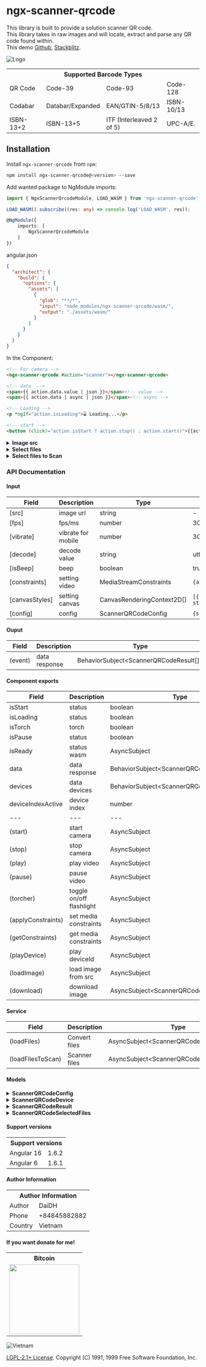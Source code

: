 # ngx-scanner-qrcode

This library is built to provide a solution scanner QR code.\
This library takes in raw images and will locate, extract and parse any QR code found within.\
This demo [Github](https://id1945.github.io/ngx-scanner-qrcode), [Stackblitz](https://stackblitz.com/edit/angular-ngx-scanner-qrcode).

![Logo](https://raw.githubusercontent.com/id1945/ngx-scanner-qrcode/master/ngx-scanner-qrcode.png)

<table>
  <tr>
    <th colspan="4">Supported Barcode Types</th>
  </tr>
  <tr>
    <td>QR Code</td>
    <td>Code-39</td>
    <td>Code-93</td>
    <td>Code-128</td>
  </tr>
  <tr>
    <td>Codabar</td>
    <td>Databar/Expanded</td>
    <td>EAN/GTIN-5/8/13</td>
    <td>ISBN-10/13</td>
  </tr>
  <tr>
    <td>ISBN-13+2</td>
    <td>ISBN-13+5</td>
    <td>ITF (Interleaved 2 of 5)</td>
    <td>UPC-A/E.</td>
  </tr>
</table>

## Installation

Install `ngx-scanner-qrcode` from `npm`:

```bash
npm install ngx-scanner-qrcode@<version> --save
```

Add wanted package to NgModule imports:
```typescript
import { NgxScannerQrcodeModule, LOAD_WASM } from 'ngx-scanner-qrcode';

LOAD_WASM().subscribe((res: any) => console.log('LOAD_WASM', res));

@NgModule({
    imports: [
        NgxScannerQrcodeModule
    ]
})
```

angular.json

```json
{
  "architect": {
    "build": {
      "options": {
        "assets": [
          {
            "glob": "**/*",
            "input": "node_modules/ngx-scanner-qrcode/wasm/",
            "output": "./assets/wasm/"
          }
        ]
      }
    }
  }
}
```

In the Component:

```html
<!-- For camera -->
<ngx-scanner-qrcode #action="scanner"></ngx-scanner-qrcode>

<!-- data  -->
<span>{{ action.data.value | json }}</span><!-- value -->
<span>{{ action.data | async | json }}</span><!-- async -->

<!-- Loading -->
<p *ngIf="action.isLoading">⌛ Loading...</p>

<!-- start -->
<button (click)="action.isStart ? action.stop() : action.start()">{{action.isStart ? 'Stop' : 'Start'}}</button>
```

<details><summary><b>Image src</b></summary>

```html
<!-- For image src -->
<ngx-scanner-qrcode #action="scanner" [src]="'https://domain.com/test.png'"></ngx-scanner-qrcode>

<span>{{ action.data.value | json }}</span><!-- value -->
<span>{{ action.data | async | json }}</span><!-- async -->
```

</details>

<details><summary><b>Select files</b></summary>

```html
<!-- For select files -->
<input #file type="file" (change)="onSelects(file.files)" [multiple]="'multiple'" [accept]="'.jpg, .png, .gif, .jpeg'"/>

<div *ngFor="let item of qrCodeResult">
  <ngx-scanner-qrcode #actionFile="scanner" [src]="item.url" [config]="config"></ngx-scanner-qrcode>
  <p>{{ actionFile.data.value | json }}</p><!-- value -->
  <p>{{ actionFile.data | async | json }}</p><!-- async -->
</div>
```

```typescript
import { Component } from '@angular/core';
import { NgxScannerQrcodeService, ScannerQRCodeSelectedFiles } from 'ngx-scanner-qrcode';

@Component({
  selector: 'app-root',
  templateUrl: './app.component.html',
  styleUrls: ['./app.component.css']
})
export class AppComponent {
  public qrCodeResult: ScannerQRCodeSelectedFiles[] = [];

  public config: ScannerQRCodeConfig = {
    constraints: { 
      video: {
        width: window.innerWidth
      }
    } 
  };

  constructor(private qrcode: NgxScannerQrcodeService) { }

  public onSelects(files: any) {
    this.qrcode.loadFiles(files).subscribe((res: ScannerQRCodeSelectedFiles[]) => {
      this.qrCodeResult = res;
    });
  }
}
```

</details>

<details><summary><b>Select files to Scan</b></summary>

```html
<!-- For select files -->
<input #file type="file" (change)="onSelects(file.files)" [multiple]="'multiple'" [accept]="'.jpg, .png, .gif, .jpeg'"/>

<div *ngFor="let item of qrCodeResult">
  <img [src]="item.url | safe: 'url'" [alt]="item.name" style="max-width: 100%"><!-- Need bypassSecurityTrustUrl -->
  <p>{{ item.data | json }}</p>
</div>
```

```typescript
import { Component } from '@angular/core';
import { NgxScannerQrcodeService, ScannerQRCodeSelectedFiles } from 'ngx-scanner-qrcode';

@Component({
  selector: 'app-root',
  templateUrl: './app.component.html',
  styleUrls: ['./app.component.css']
})
export class AppComponent {
  public qrCodeResult: ScannerQRCodeSelectedFiles[] = [];

  public config: ScannerQRCodeConfig = {
    constraints: { 
      video: {
        width: window.innerWidth
      }
    } 
  };

  constructor(private qrcode: NgxScannerQrcodeService) { }

  public onSelects(files: any) {
    this.qrcode.loadFilesToScan(files).subscribe((res: ScannerQRCodeSelectedFiles[]) => {
      this.qrCodeResult = res;
    });
  }
}
```

</details>

### API Documentation

#### Input

|   Field         |   Description                 |     Type                    |     Default                                                                                                                                 |
|   ---           |       ---                     |     ---                     |       ---                                                                                                                                   |
| [src]           | image url                     | string                      | -                                                                                                                                           |
| [fps]           | fps/ms                        | number                      | 30                                                                                                                                          |
| [vibrate]       | vibrate for mobile            | number                      | 300                                                                                                                                         |
| [decode]        | decode value                  | string                      | utf-8                                                                                                                                       |
| [isBeep]        | beep                          | boolean                     | true                                                                                                                                        |
| [constraints]   | setting video                 | MediaStreamConstraints      | ``` {audio:false,video:true} ```                                                                                                            |
| [canvasStyles]  | setting canvas                | CanvasRenderingContext2D[]  | ``` [{ lineWidth: 1, strokeStyle: 'green', fillStyle: '#55f02880' },{ font: '15px serif', strokeStyle: '#fff0', fillStyle: '#ff0000' }] ``` |
| [config]        | config                        | ScannerQRCodeConfig         | ``` {src:..,fps..,vibrate..,decode:..,isBeep:..,config:..,constraints:..,canvasStyles:..} ```                                               |

#### Ouput

| Field     | Description   | Type                                      | Default |
| ---       | ---           | ---                                       | ---     |
| (event)   | data response | BehaviorSubject<ScannerQRCodeResult[]>    | []      |

#### Component exports

| Field             | Description               | Type                                        | Default   |
| ---               | ---                       | ---                                         | ---       |
| isStart           | status                    | boolean                                     | false     | 
| isLoading         | status                    | boolean                                     | false     | 
| isTorch           | torch                     | boolean                                     | false     | 
| isPause           | status                    | boolean                                     | -         | 
| isReady           | status wasm               | AsyncSubject<boolean>                       | -         | 
| data              | data response             | BehaviorSubject<ScannerQRCodeResult[]>      | []        |
| devices           | data devices              | BehaviorSubject<ScannerQRCodeDevice[]>      | []        |
| deviceIndexActive | device index              | number                                      | 0         |
| ---               | ---                       | ---                                         | ---       |
| (start)           | start camera              | AsyncSubject                                | -         |
| (stop)            | stop camera               | AsyncSubject                                | -         |
| (play)            | play video                | AsyncSubject                                | -         |
| (pause)           | pause video               | AsyncSubject                                | -         |
| (torcher)         | toggle on/off flashlight  | AsyncSubject                                | -         |
| (applyConstraints)| set media constraints     | AsyncSubject                                | -         |
| (getConstraints)  | get media constraints     | AsyncSubject                                | -         |
| (playDevice)      | play deviceId             | AsyncSubject                                | -         |
| (loadImage)       | load image from src       | AsyncSubject                                | -         |
| (download)        | download image            | AsyncSubject<ScannerQRCodeSelectedFiles[]>  | -         |

#### Service

| Field             | Description         | Type                                        | Default |
| ---               | ---                 | ---                                         | ---     |
| (loadFiles)       | Convert files       | AsyncSubject<ScannerQRCodeSelectedFiles[]>  | []      |
| (loadFilesToScan) | Scanner files       | AsyncSubject<ScannerQRCodeSelectedFiles[]>  | []      |

#### Models

<details><summary><b>ScannerQRCodeConfig</b></summary>

```typescript
interface ScannerQRCodeConfig {
  src?: string;
  fps?: number;
  vibrate?: number; /** support mobile */
  decode?: string;
  isBeep?: boolean;
  constraints?: MediaStreamConstraints;
  canvasStyles?: CanvasRenderingContext2D[];
}
```
</details>

<details><summary><b>ScannerQRCodeDevice</b></summary>

```typescript
interface ScannerQRCodeDevice {
  kind: string;
  label: string;
  groupId: string;
  deviceId: string;
}
```
</details>

<details><summary><b>ScannerQRCodeResult</b></summary>

```typescript
class ScannerQRCodeResult {
  type: ScannerQRCodeSymbolType;
  typeName: string;
  data: Int8Array;
  points: Array<ScannerQRCodePoint>;
  orientation: ScannerQRCodeOrientation;
  time: number;
  cacheCount: number;
  quality: number;
  value: string;
}
```

```typescript

enum ScannerQRCodeSymbolType {
  ScannerQRCode_NONE = 0,   /**< no symbol decoded */
  ScannerQRCode_PARTIAL = 1,   /**< intermediate status */
  ScannerQRCode_EAN2 = 2,   /**< GS1 2-digit add-on */
  ScannerQRCode_EAN5 = 5,   /**< GS1 5-digit add-on */
  ScannerQRCode_EAN8 = 8,   /**< EAN-8 */
  ScannerQRCode_UPCE = 9,   /**< UPC-E */
  ScannerQRCode_ISBN10 = 10,  /**< ISBN-10 (from EAN-13). @since 0.4 */
  ScannerQRCode_UPCA = 12,  /**< UPC-A */
  ScannerQRCode_EAN13 = 13,  /**< EAN-13 */
  ScannerQRCode_ISBN13 = 14,  /**< ISBN-13 (from EAN-13). @since 0.4 */
  ScannerQRCode_COMPOSITE = 15,  /**< EAN/UPC composite */
  ScannerQRCode_I25 = 25,  /**< Interleaved 2 of 5. @since 0.4 */
  ScannerQRCode_DATABAR = 34,  /**< GS1 DataBar (RSS). @since 0.11 */
  ScannerQRCode_DATABAR_EXP = 35,  /**< GS1 DataBar Expanded. @since 0.11 */
  ScannerQRCode_CODABAR = 38,  /**< Codabar. @since 0.11 */
  ScannerQRCode_CODE39 = 39,  /**< Code 39. @since 0.4 */
  ScannerQRCode_PDF417 = 57,  /**< PDF417. @since 0.6 */
  ScannerQRCode_QRCODE = 64,  /**< QR Code. @since 0.10 */
  ScannerQRCode_SQCODE = 80,  /**< SQ Code. @since 0.20.1 */
  ScannerQRCode_CODE93 = 93,  /**< Code 93. @since 0.11 */
  ScannerQRCode_CODE128 = 128, /**< Code 128 */

  /*
   * Please see _ScannerQRCode_get_symbol_hash() if adding
   * anything after 128
   */

  /** mask for base symbol type.
   * @deprecated in 0.11, remove this from existing code
   */
  ScannerQRCode_SYMBOL = 0x00ff,
  /** 2-digit add-on flag.
   * @deprecated in 0.11, a ::ScannerQRCode_EAN2 component is used for
   * 2-digit GS1 add-ons
   */
  ScannerQRCode_ADDON2 = 0x0200,
  /** 5-digit add-on flag.
   * @deprecated in 0.11, a ::ScannerQRCode_EAN5 component is used for
   * 5-digit GS1 add-ons
   */
  ScannerQRCode_ADDON5 = 0x0500,
  /** add-on flag mask.
   * @deprecated in 0.11, GS1 add-ons are represented using composite
   * symbols of type ::ScannerQRCode_COMPOSITE; add-on components use ::ScannerQRCode_EAN2
   * or ::ScannerQRCode_EAN5
   */
  ScannerQRCode_ADDON = 0x0700,
}

interface ScannerQRCodePoint {
  x: number;
  y: number;
}

enum ScannerQRCodeOrientation {
  ScannerQRCode_ORIENT_UNKNOWN = -1,  /**< unable to determine orientation */
  ScannerQRCode_ORIENT_UP,            /**< upright, read left to right */
  ScannerQRCode_ORIENT_RIGHT,         /**< sideways, read top to bottom */
  ScannerQRCode_ORIENT_DOWN,          /**< upside-down, read right to left */
  ScannerQRCode_ORIENT_LEFT,          /**< sideways, read bottom to top */
}
```
</details>

<details><summary><b>ScannerQRCodeSelectedFiles</b></summary>

```typescript
interface ScannerQRCodeSelectedFiles {
  url: string;
  name: string;
  file: File;
  data?: ScannerQRCodeResult[];
  canvas?: HTMLCanvasElement;
}
```
</details>


#### Support versions

<table>
  <tr>
    <th colspan="2">Support versions</th>
  </tr>
  <tr>
    <td>Angular 16</td>
    <td>1.6.2</td>
  </tr>
  <tr>
    <td>Angular 6</td>
    <td>1.6.1</td>
  </tr>
</table>

#### Author Information
  
<table>
  <tr>
    <th colspan="2">Author Information</th>
  </tr>
  <tr>
    <td>Author</td>
    <td>DaiDH</td>
  </tr>
  <tr>
    <td>Phone</td>
    <td>+84845882882</td>
  </tr>
  <tr>
    <td>Country</td>
    <td>Vietnam</td>
  </tr>
</table>

#### If you want donate for me!

<table>
  <tr>
    <th>Bitcoin</th>
  </tr>
  <tr>
    <td><img src="https://raw.githubusercontent.com/id1945/id1945/master/donate-bitcoin.png" width="182px"></td>
  </tr>
</table>

![Vietnam](https://raw.githubusercontent.com/id1945/id1945/master/vietnam.gif)

[LGPL-2.1+ License](https://github.com/id1945/ngx-scanner-qrcode/blob/master/LICENSE). Copyright (C) 1991, 1999 Free Software Foundation, Inc.
